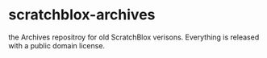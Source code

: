 # scratchblox-archives
the Archives repositroy for old ScratchBlox verisons. Everything is released with a public domain license.
